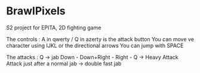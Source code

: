 # BrawlPixels
S2 project for EPITA, 2D fighting game


The controls : 
A in qwerty / Q in azerty is the attack button
You can move ve character using IJKL or the directional arrows
You can jump with SPACE

The attacks : 
Q -> jab
Down - Down+Right - Right - Q -> Heavy Attack
Attack just after a normal jab -> double fast jab

